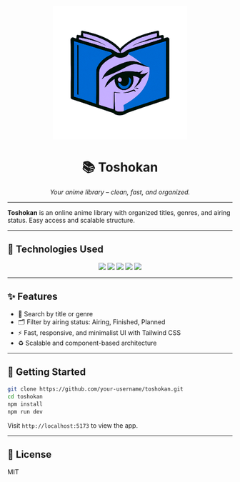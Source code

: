 <p align="center"><img src="./static/favicon.png" height="300" ></p>
<h1 align="center">📚 Toshokan</h1>

<p align="center"><i>Your anime library – clean, fast, and organized.</i></p>

---

**Toshokan** is an online anime library with organized titles, genres, and airing status. Easy access and scalable structure.

---

## 🚀 Technologies Used

<p align="center">
  <img src="https://img.shields.io/badge/Svelte-FF3E00?style=for-the-badge&logo=svelte&logoColor=white" />
  <img src="https://img.shields.io/badge/TypeScript-3178C6?style=for-the-badge&logo=typescript&logoColor=white" />
  <img src="https://img.shields.io/badge/Tailwind_CSS-06B6D4?style=for-the-badge&logo=tailwind-css&logoColor=white" />
  <img src="https://img.shields.io/badge/HTML5-E34F26?style=for-the-badge&logo=html5&logoColor=white" />
  <img src="https://img.shields.io/badge/CSS3-1572B6?style=for-the-badge&logo=css3&logoColor=white" />
</p>

---

## ✨ Features

- 🔎 Search by title or genre  
- 🗂️ Filter by airing status: Airing, Finished, Planned  
- ⚡ Fast, responsive, and minimalist UI with Tailwind CSS  
- ♻️ Scalable and component-based architecture

---

## 🔧 Getting Started

```bash
git clone https://github.com/your-username/toshokan.git
cd toshokan
npm install
npm run dev
```
Visit `http://localhost:5173` to view the app.

---

## 📄 License
MIT

